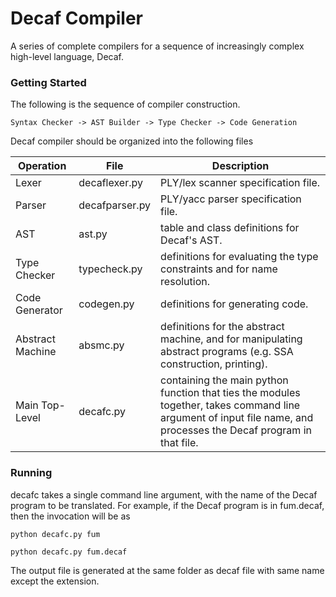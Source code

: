 # Decaf Compiler
A series of complete compilers for a sequence of increasingly complex high-level language, Decaf.

### Getting Started
The following is the sequence of compiler construction.
```
Syntax Checker -> AST Builder -> Type Checker -> Code Generation
```

Decaf compiler should be organized into the following files

| Operation | File | Description |
|-----------|------|-------------|
| Lexer | decaflexer.py | PLY/lex scanner specification file. |
| Parser | decafparser.py | PLY/yacc parser specification file. |
| AST | ast.py | table and class definitions for Decaf's AST. |
| Type Checker | typecheck.py | definitions for evaluating the type constraints and for name resolution. |
| Code Generator | codegen.py | definitions for generating code. |
| Abstract Machine | absmc.py | definitions for the abstract machine, and for manipulating abstract programs (e.g. SSA construction, printing). |
| Main Top-Level | decafc.py | containing the main python function that ties the modules together, takes command line argument of input file name, and processes the Decaf program in that file. |

### Running

decafc takes a single command line argument, with the name of the Decaf program to be translated. For example, if the Decaf program is in fum.decaf, then the invocation will be as
```
python decafc.py fum  

python decafc.py fum.decaf  
```
The output file is generated at the same folder as decaf file with same name except the extension.
